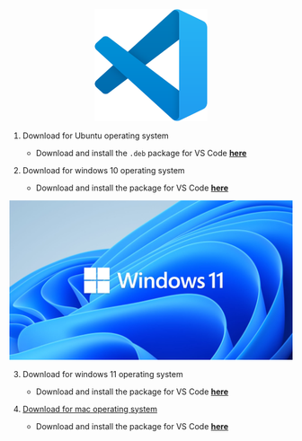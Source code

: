 <!-- markdownlint-disable -->
<p align="center">
  <img src="../Assets/vscode.svg">
</p>


1. Download for Ubuntu operating system
    - Download and install the `.deb` package for VS Code **[here](https://code.visualstudio.com/)**






2. Download for windows 10 operating system
    - Download and install the package for VS Code **[here](https://code.visualstudio.com/)**








  <img src="../Assets/windows-11.jpg">



3. Download for windows 11 operating system
    - Download and install the package for VS Code **[here](https://code.visualstudio.com/)**













































































































































































4. [Download for mac operating system](#Download-for-mac-operating-system)
    - Download and install the package for VS Code **[here](https://code.visualstudio.com/)**


